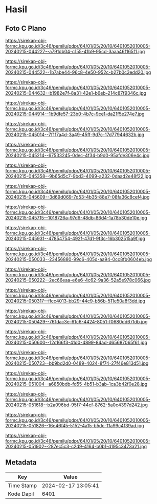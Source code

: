 # Hasil

## Foto C Plano

https://sirekap-obj-formc.kpu.go.id/3c46/pemilu/pdpr/64/01/05/20/10/6401052010005-20240215-044227--a791db04-c155-41b9-95cd-3aaa46f165f1.jpg

https://sirekap-obj-formc.kpu.go.id/3c46/pemilu/pdpr/64/01/05/20/10/6401052010005-20240215-044522--1b7abe44-96c8-4e50-952c-b27b0c3edd20.jpg

https://sirekap-obj-formc.kpu.go.id/3c46/pemilu/pdpr/64/01/05/20/10/6401052010005-20240215-044632--b1982e7f-8a31-42e1-b6eb-214c87f9346c.jpg

https://sirekap-obj-formc.kpu.go.id/3c46/pemilu/pdpr/64/01/05/20/10/6401052010005-20240215-044914--1b9dfe57-23b0-4b7c-9ce1-da21f5e274e7.jpg

https://sirekap-obj-formc.kpu.go.id/3c46/pemilu/pdpr/64/01/05/20/10/6401052010005-20240215-045014--7f117a4d-3a49-45ff-9d7c-17d77944632b.jpg

https://sirekap-obj-formc.kpu.go.id/3c46/pemilu/pdpr/64/01/05/20/10/6401052010005-20240215-045214--67533245-0dec-4f34-b9d0-95afde306e4c.jpg

https://sirekap-obj-formc.kpu.go.id/3c46/pemilu/pdpr/64/01/05/20/10/6401052010005-20240215-045358--9b65d5c7-9bd3-4099-a232-0daad2e48f22.jpg

https://sirekap-obj-formc.kpu.go.id/3c46/pemilu/pdpr/64/01/05/20/10/6401052010005-20240215-045609--3d69d069-7d53-4b35-88e7-08fa36c8cef4.jpg

https://sirekap-obj-formc.kpu.go.id/3c46/pemilu/pdpr/64/01/05/20/10/6401052010005-20240215-045715--1018726a-97d6-48db-86d4-1a78b30de10e.jpg

https://sirekap-obj-formc.kpu.go.id/3c46/pemilu/pdpr/64/01/05/20/10/6401052010005-20240215-045931--47854754-492f-47d1-9f3c-16b302515a9f.jpg

https://sirekap-obj-formc.kpu.go.id/3c46/pemilu/pdpr/64/01/05/20/10/6401052010005-20240215-050033--23456880-99c6-405d-aa94-0cc8fb0604eb.jpg

https://sirekap-obj-formc.kpu.go.id/3c46/pemilu/pdpr/64/01/05/20/10/6401052010005-20240215-050222--2ec66eaa-e6e6-4c62-9a36-52a5e978c066.jpg

https://sirekap-obj-formc.kpu.go.id/3c46/pemilu/pdpr/64/01/05/20/10/6401052010005-20240215-050317--ffcc4013-bb29-44c9-b56b-511e50a8f3dd.jpg

https://sirekap-obj-formc.kpu.go.id/3c46/pemilu/pdpr/64/01/05/20/10/6401052010005-20240215-050429--761dac3e-61c6-4424-8051-f0680dd67fdb.jpg

https://sirekap-obj-formc.kpu.go.id/3c46/pemilu/pdpr/64/01/05/20/10/6401052010005-20240215-050600--12c166f3-41d0-4899-84ad-d65687065f61.jpg

https://sirekap-obj-formc.kpu.go.id/3c46/pemilu/pdpr/64/01/05/20/10/6401052010005-20240215-050723--bb9bd2d0-0489-4024-8f74-27f46e813d51.jpg

https://sirekap-obj-formc.kpu.go.id/3c46/pemilu/pdpr/64/01/05/20/10/6401052010005-20240215-051004--a6850bdb-fd55-4b51-b3ab-1ca3b42f0e28.jpg

https://sirekap-obj-formc.kpu.go.id/3c46/pemilu/pdpr/64/01/05/20/10/6401052010005-20240215-051618--b2a096bd-95f7-44cf-8762-5a0c4397d242.jpg

https://sirekap-obj-formc.kpu.go.id/3c46/pemilu/pdpr/64/01/05/20/10/6401052010005-20240215-051826--16e46f45-5152-4a15-b5dc-11a99c4f39ad.jpg

https://sirekap-obj-formc.kpu.go.id/3c46/pemilu/pdpr/64/01/05/20/10/6401052010005-20240215-051902--287ec5c3-c2d9-4164-b0b1-d195c3473a21.jpg


## Metadata

| Key        | Value               |
| ---------- | ------------------- |
| Time Stamp | 2024-02-17 13:05:41 |
| Kode Dapil | 6401                |



